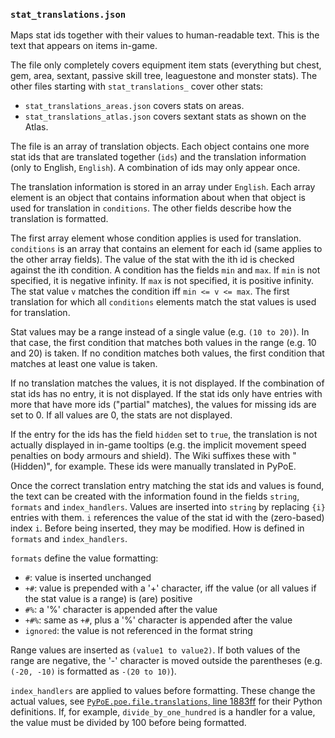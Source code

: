 ### `stat_translations.json`

Maps stat ids together with their values to human-readable text. This is the text
that appears on items in-game. 

The file only completely covers equipment item stats (everything but chest, gem, 
area, sextant, passive skill tree, leaguestone and monster stats). The other files 
starting with `stat_translations_` cover other stats:

- `stat_translations_areas.json` covers stats on areas.
- `stat_translations_atlas.json` covers sextant stats as shown on the Atlas.

The file is an array of translation objects. Each object contains one more stat
ids that are translated together (`ids`) and the translation information (only to
English, `English`). A combination of ids may only appear once.

The translation information is stored in an array under `English`. Each array element
is an object that contains information about when that object is used for translation
in `conditions`. The other fields describe how the translation is formatted.
 
The first array element whose condition applies is used for translation. `conditions`
is an array that contains an element for each id (same applies to the other array
fields). The value of the stat with the ith id is checked against the ith condition.
A condition has the fields `min` and `max`. If `min` is not specified, it is
negative infinity. If `max` is not specified, it is positive infinity. The stat value
`v` matches the condition iff `min <= v <= max`.  The first translation for which
all `conditions` elements match the stat values is used for translation.

Stat values may be a range instead of a single value (e.g. `(10 to 20)`). In that case,
the first condition that matches both values in the range (e.g. 10 and 20) is taken.
If no condition matches both values, the first condition that matches at least one
value is taken.

If no translation matches the values, it is not displayed. If the combination of stat
ids has no entry, it is not displayed. If the stat ids only have entries with more
that have more ids ("partial" matches), the values for missing ids are set to 0. If
all values are 0, the stats are not displayed.

If the entry for the ids has the field `hidden` set to `true`, the translation is not
actually displayed in in-game tooltips (e.g. the implicit movement speed penalties
on body armours and shield). The Wiki suffixes these with " (Hidden)", for example.
These ids were manually translated in PyPoE.

Once the correct translation entry matching the stat ids and values is found, the text
can be created with the information found in the fields `string`, `formats` and
`index_handlers`. Values are inserted into `string` by replacing `{i}` entries with
them. `i` references the value of the stat id with the (zero-based) index `i`. Before
being inserted, they may be modified. How is defined in `formats` and `index_handlers`.

`formats` define the value formatting:

- `#`: value is inserted unchanged
- `+#`: value is prepended with a '+' character, iff the value (or all values if the
  stat value is a range) is (are) positive
- `#%`: a '%' character is appended after the value
- `+#%`: same as `+#`, plus a '%' character is appended after the value
- `ignored`: the value is not referenced in the format string

Range values are inserted as `(value1 to value2)`. If both values of the range are
negative, the '-' character is moved outside the parentheses (e.g. `(-20, -10)` is
formatted as `-(20 to 10)`). 

`index_handlers` are applied to values before formatting. These change the actual
values, see 
[`PyPoE.poe.file.translations`, line 1883ff](https://github.com/OmegaK2/PyPoE/blob/dev/PyPoE/poe/file/translations.py#L1883)
for their Python definitions.
If, for example, `divide_by_one_hundred` is a handler for a value, the value must
be divided by 100 before being formatted.
